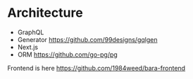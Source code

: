 # Architecture

- GraphQL
- Generator
    https://github.com/99designs/gqlgen
- Next.js
- ORM
    https://github.com/go-pg/pg

Frontend is here 
https://github.com/1984weed/bara-frontend